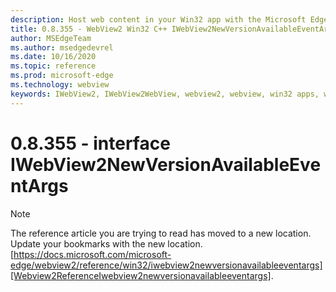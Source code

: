 ```yaml
---
description: Host web content in your Win32 app with the Microsoft Edge WebView2 control
title: 0.8.355 - WebView2 Win32 C++ IWebView2NewVersionAvailableEventArgs
author: MSEdgeTeam
ms.author: msedgedevrel
ms.date: 10/16/2020
ms.topic: reference
ms.prod: microsoft-edge
ms.technology: webview
keywords: IWebView2, IWebView2WebView, webview2, webview, win32 apps, win32, edge
---
```


# 0.8.355 - interface IWebView2NewVersionAvailableEventArgs 

> [!NOTE]
> The reference article you are trying to read has moved to a new location.  
> Update your bookmarks with the new location.  
> [https://docs.microsoft.com/microsoft-edge/webview2/reference/win32/iwebview2newversionavailableeventargs][Webview2ReferenceIwebview2newversionavailableeventargs].  

[Webview2ReferenceIwebview2newversionavailableeventargs]: /microsoft-edge/webview2/reference/win32/iwebview2newversionavailableeventargs "interface IWebView2NewVersionAvailableEventArgs | Microsoft Docs"
